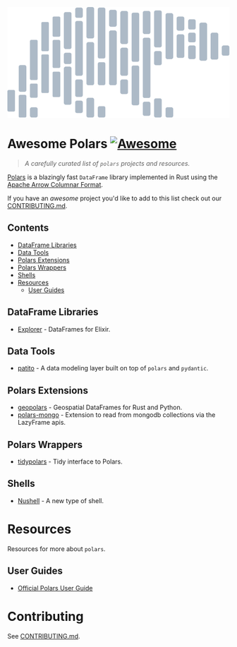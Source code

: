 ![Awesome pandas logo](/img/polars-logo-dimmed.svg)

# Awesome Polars [![Awesome](https://awesome.re/badge-flat2.svg)](https://awesome.re)

> *A carefully curated list of `polars` projects and resources.*

[Polars](https://github.com/pola-rs/polars) is a blazingly fast `DataFrame` library implemented in Rust using the [Apache Arrow Columnar Format](https://arrow.apache.org/docs/format/Columnar.html).

If you have an *awesome* project you'd like to add to this list check out our [CONTRIBUTING.md](/CONTRIBUTING.md).

## Contents
- [DataFrame Libraries](#dataframe-libraries)
- [Data Tools](#data-tools)
- [Polars Extensions](#polars-extensions)
- [Polars Wrappers](#polars-wrappers)
- [Shells](#shells)
- [Resources](#resources)
  - [User Guides](#user-guides)

## DataFrame Libraries

- [Explorer](https://github.com/elixir-nx/explorer) - DataFrames for Elixir.

## Data Tools

- [patito](https://github.com/kolonialno/patito) - A data modeling layer built on top of `polars` and `pydantic`.

## Polars Extensions

- [geopolars](https://github.com/geopolars/geopolars) - Geospatial DataFrames for Rust and Python.
- [polars-mongo](https://github.com/universalmind303/polars-mongo) - Extension to read from mongodb collections via the LazyFrame apis.

## Polars Wrappers

- [tidypolars](https://github.com/markfairbanks/tidypolars) - Tidy interface to Polars.

## Shells

- [Nushell](https://github.com/nushell/nushell) - A new type of shell.

# Resources

Resources for more about `polars`.

## User Guides

- [Official Polars User Guide](https://pola-rs.github.io/polars-book/user-guide/)

# Contributing

See [CONTRIBUTING.md](/CONTRIBUTING.md).
